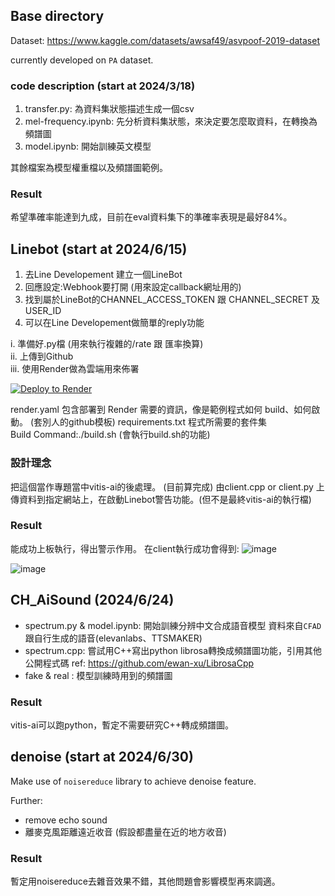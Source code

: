 ## Base directory
Dataset: https://www.kaggle.com/datasets/awsaf49/asvpoof-2019-dataset

currently developed on `PA` dataset.

### code description (start at 2024/3/18)
1. transfer.py: 為資料集狀態描述生成一個csv
2. mel-frequency.ipynb: 先分析資料集狀態，來決定要怎麼取資料，在轉換為頻譜圖
3. model.ipynb: 開始訓練英文模型

其餘檔案為模型權重檔以及頻譜圖範例。

### Result
希望準確率能達到九成，目前在eval資料集下的準確率表現是最好84%。

## Linebot (start at 2024/6/15)
1. 去Line Developement 建立一個LineBot
2. 回應設定:Webhook要打開 (用來設定callback網址用的)
3. 找到屬於LineBot的CHANNEL_ACCESS_TOKEN 跟 CHANNEL_SECRET 及 USER_ID
4. 可以在Line Developement做簡單的reply功能

i. 準備好.py檔 (用來執行複雜的/rate 跟 匯率換算)  
ii. 上傳到Github  
iii. 使用Render做為雲端用來佈署  

[![Deploy to Render](https://render.com/images/deploy-to-render-button.svg)](https://render.com/deploy)

render.yaml 包含部署到 Render 需要的資訊，像是範例程式如何 build、如何啟動。  (套別人的github模板)
requirements.txt 程式所需要的套件集  
Build Command:./build.sh  (會執行build.sh的功能)  

### 設計理念
把這個當作專題當中vitis-ai的後處理。 (目前算完成)
由client.cpp or client.py 上傳資料到指定網站上，在啟動Linebot警告功能。(但不是最終vitis-ai的執行檔)

### Result
能成功上板執行，得出警示作用。
在client執行成功會得到:
![image](https://github.com/lattalab/ML_project/assets/91266449/a2c274e3-6496-4676-8a7d-ea70869eda96)

![image](https://github.com/lattalab/ML_project/assets/91266449/5690c754-157d-48be-8c44-7fea073e252e)

## CH_AiSound (2024/6/24)
* spectrum.py & model.ipynb: 開始訓練分辨中文合成語音模型
資料來自`CFAD`跟自行生成的語音(elevanlabs、TTSMAKER)
* spectrum.cpp: 嘗試用C++寫出python librosa轉換成頻譜圖功能，引用其他公開程式碼
ref: https://github.com/ewan-xu/LibrosaCpp
* fake & real : 模型訓練時用到的頻譜圖

### Result
vitis-ai可以跑python，暫定不需要研究C++轉成頻譜圖。

## denoise (start at 2024/6/30)
Make use of `noisereduce` library to achieve denoise feature.

Further:
* remove echo sound
* 離麥克風距離遠近收音 (假設都盡量在近的地方收音)

### Result
暫定用noisereduce去雜音效果不錯，其他問題會影響模型再來調適。  
